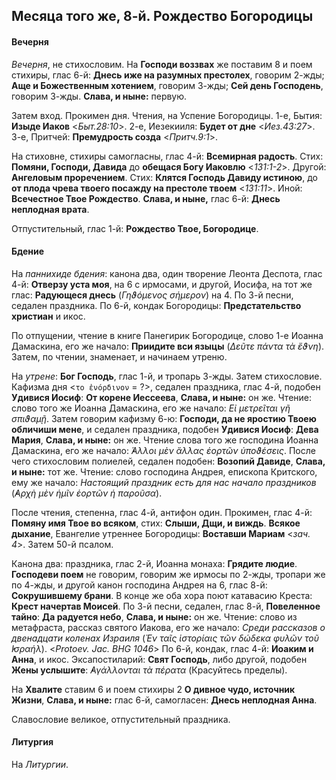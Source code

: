 
## Месяца того же, 8-й. Рождество Богородицы

#### Вечерня

*Вечерня*, не стихословим. На **Господи воззвах** же поставим 8 и поем стихиры, глас 6-й: 
**Днесь иже на разумных престолех**, говорим 2-жды; **Аще и Божественным хотением**, говорим 3-жды; 
**Сей день Господень**, говорим 3-жды. **Слава, и ныне:** первую.

Затем вход. Прокимен дня. Чтения, на Успение Богородицы. 1-е, Бытия: **Изыде Иаков** <*Быт.28:10*>. 
2-е, Иезекииля: **Будет от дне** <*Иез.43:27*>. 3-е, Притчей: **Премудрость созда** <*Притч.9:1*>. 

На стиховне, стихиры самогласны, глас 4-й: **Всемирная радость**. 
Стих: **Помяни, Господи, Давида** до **обещася Богу Иаковлю** <*131:1-2*>. 
Другой: **Ангеловым проречением**.
Стих: **Клятся Господь Давиду истиною**, до **от плода чрева твоего посажду на престоле твоем** <*131:11*>. 
Иной: **Всечестное Твое Рождество**. **Слава, и ныне,** глас 6-й: **Днесь неплодная врата**.

Отпустительный, глас 1-й: **Рождество Твое, Богородице**.

#### Бдение

На *паннихиде бдения*: канона два, один творение Леонта Деспота, глас 4-й: **Отверзу уста моя**, 
на 6 с ирмосами, и другой, Иосифа, на тот же глас: **Радующеся днесь** (*Γηϑόμενος σήμερον*) на 4. 
По 3-й песни, седален праздника. По 6-й, кондак Богородицы: **Предстательство христиан** и икос. 

По отпущении, чтение в книге Панегирик Богородице, слово 1-е Иоанна Дамаскина, его же начало: 
**Приидите вси языцы** (*Δεῦτε πάντα τὰ ἔϑνη*). Затем, по чтении, знаменает, и начинаем утреню.

На *утрене*: **Бог Господь**, глас 1-й, и тропарь 3-жды. Затем стихословие. Кафизма дня 
<`το ἐνόρδινον` = ?>, седален праздника, глас 4-й, подобен **Удивися Иосиф**: **От корене Иессеева**, 
**Слава, и ныне:** он же. Чтение: слово того же Иоанна Дамаскина, его же начало: *Εἰ μετρεῖται γῆ σπιϑαμῇ*.
Затем говорим кафизму 6-ю: **Господи, да не яростию Твоею обличиши мене**, и седален праздника, 
подобен **Удивися Иосиф**: **Дева Мария**, **Слава, и ныне:** он же. Чтение слова того же господина 
Иоанна Дамаскина, его же начало: *̓́Αλλοι μὲν ἄλλας ἐορτῶν ὑποϑέσεις*. После чего стихословим 
полиелей, седален подобен: **Возопий Давиде**, **Слава, и ныне:** тот же. Чтение: слово господина 
Андрея, епископа Критского, ему же начало: *Настоящий праздник есть для нас начало праздников* 
(*̓Αρχὴ μὲν ἡμῖν ἑορτῶν ἡ παροῦσα*).  

После чтения, степенна, глас 4-й, антифон один. Прокимен, глас 4-й: **Помяну имя Твое во всяком**, 
стих: **Слыши, Дщи, и виждь**. **Всякое дыхание**, Евангелие утреннее Богородицы: **Воставши Мариам** <*зач. 4*>. 
Затем 50-й псалом. 

Канона два: праздника, глас 2-й, Иоанна монаха: **Грядите людие**. **Господеви поем** не говорим, 
говорим же ирмосы по 2-жды, тропари же по 4-жды, и другой канон господина Андрея на 6, глас 8-й: 
**Сокрушившему брани**. В конце же оба хора поют катавасию Креста: **Крест начертав Моисей**. 
По 3-й песни, седален, глас 8-й, **Повеленное тайно**: **Да радуется небо**, **Слава, и ныне:** он же. 
Чтение: слово из метафраста, рассказ святого Иакова, его же начало: *Среди рассказов о двенадцати 
коленах Израиля* (*Ἐν ταῖς ἱστορίαις τῶν δώδεκα φυλῶν τοῦ ̓Ισραήλ*). <*Protoev. Jac. BHG 1046*> 
По 6-й, кондак, глас 4-й: **Иоаким и Анна**, и икос. 
Эксапостиларий: **Свят Господь**, либо другой, подобен **Жены услышите**: *̓Αγάλλονται τὰ πέρατα* 
(Красуйтесь пределы).

На **Хвалите** ставим 6 и поем стихиры 2 **О дивное чудо, источник Жизни**, **Слава, и ныне:** 
глас 6-й, самогласен: **Днесь неплодная Анна**. 

Славословие великое, отпустительный праздника.

#### Литургия

На *Литургии*.
